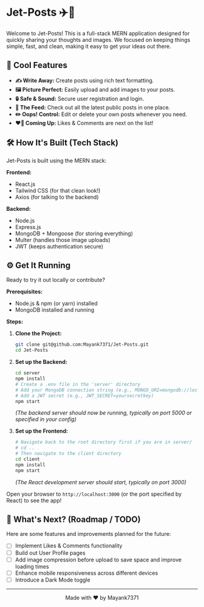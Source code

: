 # Jet-Posts ✈️📝

Welcome to Jet-Posts! This is a full-stack MERN application designed for quickly sharing your thoughts and images. We focused on keeping things simple, fast, and clean, making it easy to get your ideas out there.

## 🚀 Cool Features

*   **✍️ Write Away:** Create posts using rich text formatting.
*   **🖼️ Picture Perfect:** Easily upload and add images to your posts.
*   **🔒 Safe & Sound:** Secure user registration and login.
*   **📰 The Feed:** Check out all the latest public posts in one place.
*   **✏️ Oops! Control:** Edit or delete your own posts whenever you need.
*   **❤️💬 Coming Up:** Likes & Comments are next on the list!

## 🛠️ How It's Built (Tech Stack)

Jet-Posts is built using the MERN stack:

**Frontend:**
*   React.js
*   Tailwind CSS (for that clean look!)
*   Axios (for talking to the backend)

**Backend:**
*   Node.js
*   Express.js
*   MongoDB + Mongoose (for storing everything)
*   Multer (handles those image uploads)
*   JWT (keeps authentication secure)

## ⚙️ Get It Running

Ready to try it out locally or contribute?

**Prerequisites:**
*   Node.js & npm (or yarn) installed
*   MongoDB installed and running

**Steps:**

1.  **Clone the Project:**
    ```bash
    git clone git@github.com:Mayank7371/Jet-Posts.git
    cd Jet-Posts
    ```

2.  **Set up the Backend:**
    ```bash
    cd server
    npm install
    # Create a .env file in the 'server' directory
    # Add your MongoDB connection string (e.g., MONGO_URI=mongodb://localhost:27017/jet-posts)
    # Add a JWT secret (e.g., JWT_SECRET=yoursecretkey)
    npm start
    ```
    *(The backend server should now be running, typically on port 5000 or specified in your config)*

3.  **Set up the Frontend:**
    ```bash
    # Navigate back to the root directory first if you are in server/
    # cd ..
    # Then navigate to the client directory
    cd client
    npm install
    npm start
    ```
    *(The React development server should start, typically on port 3000)*

Open your browser to `http://localhost:3000` (or the port specified by React) to see the app!

## 📌 What's Next? (Roadmap / TODO)

Here are some features and improvements planned for the future:

*   [ ] Implement Likes & Comments functionality
*   [ ] Build out User Profile pages
*   [ ] Add image compression before upload to save space and improve loading times
*   [ ] Enhance mobile responsiveness across different devices
*   [ ] Introduce a Dark Mode toggle

---

<p align="center">Made with ❤️ by Mayank7371</p>
